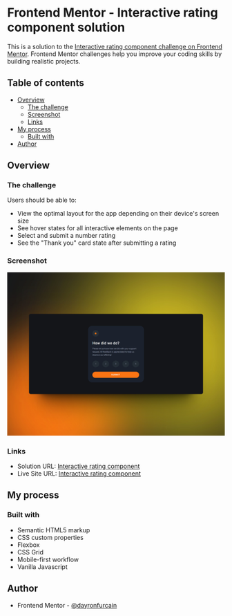 # Frontend Mentor - Interactive rating component solution

This is a solution to the [Interactive rating component challenge on Frontend Mentor](https://www.frontendmentor.io/challenges/interactive-rating-component-koxpeBUmI). Frontend Mentor challenges help you improve your coding skills by building realistic projects.

## Table of contents

- [Overview](#overview)
  - [The challenge](#the-challenge)
  - [Screenshot](#screenshot)
  - [Links](#links)
- [My process](#my-process)
  - [Built with](#built-with)
- [Author](#author)

## Overview

### The challenge

Users should be able to:

- View the optimal layout for the app depending on their device's screen size
- See hover states for all interactive elements on the page
- Select and submit a number rating
- See the "Thank you" card state after submitting a rating

### Screenshot

![preview](./preview.jpg)

### Links

- Solution URL: [Interactive rating component](https://github.com/dayronfurcain/interactive-rating-component)
- Live Site URL: [Interactive rating component](https://dayronfurcain.github.io/interactive-rating-component/)

## My process

### Built with

- Semantic HTML5 markup
- CSS custom properties
- Flexbox
- CSS Grid
- Mobile-first workflow
- Vanilla Javascript

## Author

- Frontend Mentor - [@dayronfurcain](https://www.frontendmentor.io/profile/dayronfurcain)
